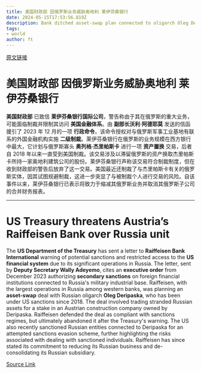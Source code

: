 ```yaml
---
title: 美国财政部 因俄罗斯业务威胁奥地利 莱伊芬桑银行
date: 2024-05-15T17:53:56.819Z
description: Bank ditched asset-swap plan connected to oligarch Oleg Deripaska after letter warning of potential secondary sanctions
tags: 
- world
author: ft
---
```


[原文链接](https://ft.com/content/96824956-8865-4e6a-91a6-866c6b3fc66c)

# **美国财政部** 因俄罗斯业务威胁奥地利 **莱伊芬桑银行**

**美国财政部** 已致信 **莱伊芬桑银行国际公司**，警告称由于其在俄罗斯的重大业务，可能面临制裁并限制其访问 **美国金融体系**。由 **副部长沃利·阿德耶莫** 发送的信函援引了 2023 年 12 月的一项 **行政命令**，该命令授权对与俄罗斯军事工业基地有联系的外国金融机构实施 **二级制裁**。莱伊芬桑银行在俄罗斯的业务规模在西方银行中最大，它计划与俄罗斯寡头 **奥列格·杰里帕斯卡** 进行一项 **资产置换** 交易，后者自 2018 年以来一直受到美国制裁。该交易涉及以滞留俄罗斯的资产换取杰里帕斯卡所持一家奥地利建筑公司的股份。莱伊芬桑银行声称该交易符合制裁制度，但在收到财政部的警告后放弃了这一交易。美国最近还制裁了与杰里帕斯卡有关的俄罗斯实体，因其试图规避制裁，这进一步突显了与被制裁个人进行交易的风险。自该事件以来，莱伊芬桑银行已表示将致力于缩减其俄罗斯业务并取消其俄罗斯子公司的合并财务报表。

---

# US Treasury threatens Austria’s Raiffeisen Bank over Russia unit

The **US Department of the Treasury** has sent a letter to **Raiffeisen Bank International** warning of potential sanctions and restricted access to the **US financial system** due to its significant operations in Russia. The letter, sent by **Deputy Secretary Wally Adeyemo**, cites an **executive order** from December 2023 authorizing **secondary sanctions** on foreign financial institutions connected to Russia's military industrial base. Raiffeisen, with the largest operations in Russia among western banks, was planning an **asset-swap** deal with Russian oligarch **Oleg Deripaska**, who has been under US sanctions since 2018. The deal involved trading stranded Russian assets for a stake in an Austrian construction company owned by Deripaska. Raiffeisen defended the deal as compliant with sanctions regimes, but ultimately abandoned it after the Treasury's warning. The US also recently sanctioned Russian entities connected to Deripaska for an attempted sanctions evasion scheme, further highlighting the risks associated with dealing with sanctioned individuals. Raiffeisen has since stated its commitment to reducing its Russian business and de-consolidating its Russian subsidiary.

[Source Link](https://ft.com/content/96824956-8865-4e6a-91a6-866c6b3fc66c)

